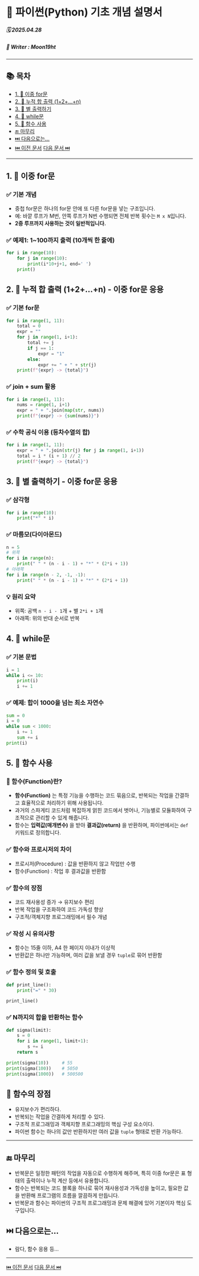 # 🐍 파이썬(Python) 기초 개념 설명서

##### 🗓️ 2025.04.28
##### 📝 Writer : Moon19ht

---

## 📚 목차

- [1. 📌 이중 for문](#1--이중-for문)
- [2. 📌 누적 합 출력 (1+2+...+n)](#2--누적-합-출력-12n---이중-for문-응용)
- [3. 📌 별 출력하기](#3--별-출력하기---이중-for문-응용)
- [4. 📌 while문](#4--while문)
- [5. 📌 함수 사용](#5--함수-사용)
- [🔚 마무리](#-마무리)
- [⏭️ 다음으로는...](#️-다음으로는)
- [⏮️ 이전 문서](./0425%20정리.md) [다음 문서 ⏭️](./0429%20정리.md)

---

## 1. 📌 이중 for문

### ✅ 기본 개념
- 중첩 for문은 하나의 for문 안에 또 다른 for문을 넣는 구조입니다.
- 예: 바깥 루프가 M번, 안쪽 루프가 N번 수행되면 전체 반복 횟수는 `M x N`입니다.
- **2중 루프까지 사용하는 것이 일반적입니다.**

### ✅ 예제1: 1~100까지 출력 (10개씩 한 줄에)
```python
for i in range(10):
    for j in range(10):
        print(i*10+j+1, end=' ')
    print()
```

## 2. 📌 누적 합 출력 (1+2+...+n) - 이중 for문 응용

### ✅ 기본 for문
```python
for i in range(1, 11):
    total = 0
    expr = ""
    for j in range(1, i+1):
        total += j
        if j == 1:
            expr = "1"
        else:
            expr += " + " + str(j)
    print(f"{expr} -> {total}")
```

### ✅ join + sum 활용
```python
for i in range(1, 11):
    nums = range(1, i+1)
    expr = " + ".join(map(str, nums))
    print(f"{expr} -> {sum(nums)}")
```

### ✅ 수학 공식 이용 (등차수열의 합)
```python
for i in range(1, 11):
    expr = " + ".join(str(j) for j in range(1, i+1))
    total = i * (i + 1) // 2
    print(f"{expr} -> {total}")
```

## 3. 📌 별 출력하기 - 이중 for문 응용

### ✅ 삼각형
```python
for i in range(10):
    print("*" * i)
```

### ✅ 마름모(다이아몬드)
```python
n = 5
# 위쪽
for i in range(n):
    print(" " * (n - i - 1) + "*" * (2*i + 1))
# 아래쪽
for i in range(n - 2, -1, -1):
    print(" " * (n - i - 1) + "*" * (2*i + 1))
```

### 💡 원리 요약
- 위쪽: 공백 `n - i - 1`개 + 별 `2*i + 1`개
- 아래쪽: 위의 반대 순서로 반복

## 4. 📌 while문

### ✅ 기본 문법
```python
i = 1
while i <= 10:
    print(i)
    i += 1
```

### ✅ 예제: 합이 1000을 넘는 최소 자연수
```python
sum = 0
i = 0
while sum < 1000:
    i += 1
    sum += i
print(i)
```

## 5. 📌 함수 사용

### 📌 함수(Function)란?
- **함수(Function)** 는 특정 기능을 수행하는 코드 묶음으로, 반복되는 작업을 간결하고 효율적으로 처리하기 위해 사용됩니다.
- 과거의 스파게티 코드처럼 복잡하게 얽힌 코드에서 벗어나, 기능별로 모듈화하여 구조적으로 관리할 수 있게 해줍니다.
- 함수는 **입력값(매개변수)** 을 받아 **결과값(return)** 을 반환하며, 파이썬에서는 `def` 키워드로 정의합니다.

### ✅ 함수와 프로시저의 차이
- 프로시저(Procedure) : 값을 반환하지 않고 작업만 수행
- 함수(Function) : 작업 후 결과값을 반환함

### ✅ 함수의 장점
- 코드 재사용성 증가 → 유지보수 편리
- 반복 작업을 구조화하여 코드 가독성 향상
- 구조적/객체지향 프로그래밍에서 필수 개념

### ✅ 작성 시 유의사항
- 함수는 15줄 이하, A4 한 페이지 이내가 이상적
- 반환값은 하나만 가능하며, 여러 값을 보낼 경우 `tuple`로 묶어 반환함

### ✅ 함수 정의 및 호출
```python
def print_line():
    print("=" * 30)

print_line()
```

### ✅ N까지의 합을 반환하는 함수
```python
def sigma(limit):
    s = 0
    for i in range(1, limit+1):
        s += i
    return s

print(sigma(10))     # 55
print(sigma(100))    # 5050
print(sigma(1000))   # 500500
```

## 📌 함수의 장점
- 유지보수가 편리하다.
- 반복되는 작업을 간결하게 처리할 수 있다.
- 구조적 프로그래밍과 객체지향 프로그래밍의 핵심 구성 요소이다.
- 파이썬 함수는 하나의 값만 반환하지만 여러 값을 `tuple` 형태로 반환 가능하다.

---

## 🔚 마무리
- 반복문은 일정한 패턴의 작업을 자동으로 수행하게 해주며, 특히 이중 for문은 표 형태의 출력이나 누적 계산 등에서 유용합니다. 
- 함수는 반복되는 코드 블록을 하나로 묶어 재사용성과 가독성을 높이고, 필요한 값을 반환해 프로그램의 흐름을 깔끔하게 만듭니다. 
- 반복문과 함수는 파이썬의 구조적 프로그래밍과 문제 해결에 있어 기본이자 핵심 도구입니다.

## ⏭️ 다음으로는...
- 람다, 함수 응용 등...

---

[⏮️ 이전 문서](./0425%20정리.md) [다음 문서 ⏭️](./0429%20정리.md)
